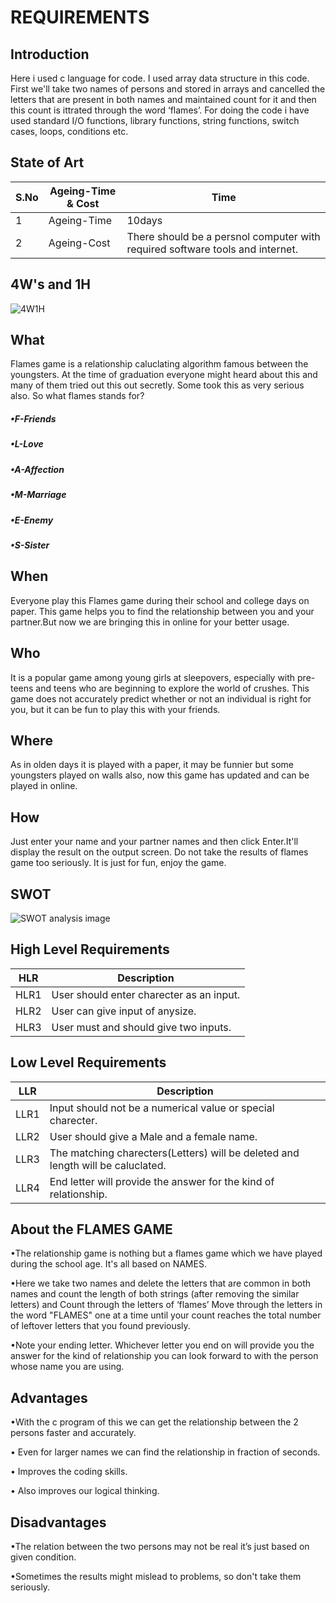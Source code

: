 # REQUIREMENTS
  
## Introduction
  
Here i used c language for code. I used array data structure in this code. First we'll take two names of persons and stored in arrays and cancelled the letters that
are present in both names and maintained count for it and then this count is ittrated through the word ‘flames’. For doing the code i have used standard I/O functions, library functions, string functions, switch cases, loops, conditions etc.

## State of Art
   S.No| Ageing-Time & Cost|Time
   ----|-------------------|------
   1| Ageing-Time|10days
   2| Ageing-Cost|There should be a persnol computer with required software tools and internet.
  
## 4W's and 1H
  
![4W1H](https://user-images.githubusercontent.com/80577252/114448743-8ffbce80-9bf1-11eb-80a8-476aa607cad8.png)

## What
Flames game is a relationship caluclating algorithm famous between the youngsters. At the time of graduation everyone might heard about this and many of them tried out 
this out secretly. Some took this as very serious also. So what flames stands for?
##### •F-Friends
##### •L-Love
##### •A-Affection
##### •M-Marriage
##### •E-Enemy
##### •S-Sister
## When
 Everyone play this Flames game during their school and college days on paper. This game helps you to find the relationship between you and your partner.But now we are
 bringing this in online for your better usage.
## Who
It is a popular game among young girls at sleepovers, especially with pre-teens and teens who are beginning to explore the world of crushes. This game does not accurately predict whether or not an individual is right for you, but it can be fun to play this with your friends.
## Where
As in olden days it is played with a paper, it may be funnier but some youngsters played on walls also, now this game has updated and can be played in online.
## How
Just enter your name and your partner names and then click Enter.It'll display the result on the output screen. Do not take the results of flames game too seriously.
It is just for fun, enjoy the game.
## SWOT
![SWOT analysis image](https://user-images.githubusercontent.com/80577252/114271119-6d20bd00-9a2d-11eb-8091-6ddc0516c9bd.png)
  
  ## High Level Requirements
  HLR|Description
  ---|----------
  HLR1|User should enter charecter as an input.
  HLR2|User can give input of anysize.
  HLR3|User must and should give two inputs.
    
 ## Low Level Requirements
  LLR|Description
  ---|-----------
  LLR1|Input should not be a numerical value or special charecter.
  LLR2|User should give a Male and a female name.
  LLR3|The matching charecters(Letters) will be deleted and length will be caluclated.
  LLR4|End letter will provide the answer for the kind of relationship.
  
  
## About the FLAMES GAME
  •The relationship game is nothing but a flames game which we have played during the school age. It's all based on NAMES.
  
  •Here we take two names and delete the letters that are common in both names and count the length of both strings (after removing the similar letters) and
    Count through the letters of ‘flames’ Move through the letters in the word "FLAMES" one at a time until your count reaches the total number of leftover letters
    that you found previously.
    
  •Note your ending letter. Whichever letter you end on will provide you the answer for the kind of relationship you can look forward to with the person
      whose name you are using.
## Advantages
   •With the c program of this we can get the relationship between the 2 persons faster and accurately.
  
   • Even for larger names we can find the relationship in fraction of seconds.
   
   • Improves the coding skills.
   
   • Also improves our logical thinking.
## Disadvantages
  •The relation between the two persons may not be real it’s just based on given condition.
  
  •Sometimes the results might mislead to problems, so don't take them seriously.
  

      
